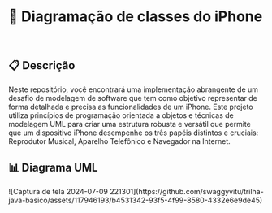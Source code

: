 <h1> 📱 Diagramação de classes do iPhone </h1>

<br>

<h2>📋 Descrição </h2>

<p>  Neste repositório, você encontrará uma implementação abrangente de um desafio de modelagem de software que tem como objetivo representar de forma detalhada e precisa as funcionalidades de um iPhone. Este projeto utiliza princípios de programação orientada a objetos e técnicas de modelagem UML para criar uma estrutura robusta e versátil que permite que um dispositivo iPhone desempenhe os três papéis distintos e cruciais: Reprodutor Musical, Aparelho Telefônico e Navegador na Internet.</p>

<h2>📊 Diagrama UML</h2>
![Captura de tela 2024-07-09 221301](https://github.com/swaggyvitu/trilha-java-basico/assets/117946193/b4531342-93f5-4f99-8580-4332e6e9de45)
